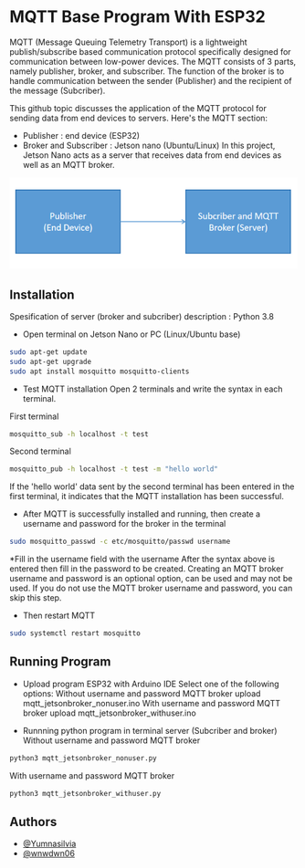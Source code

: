 
# MQTT Base Program With ESP32

MQTT (Message Queuing Telemetry Transport) is a lightweight publish/subscribe based communication protocol specifically designed for communication between low-power devices.
The MQTT consists of 3 parts, namely publisher, broker, and subscriber. The function of the broker is to handle communication between the sender (Publisher) and the recipient of the message (Subcriber).

This github topic discusses the application of the MQTT protocol for sending data from end devices to servers.
Here's the MQTT section: 
* Publisher : end device (ESP32)
* Broker and Subscriber : Jetson nano (Ubuntu/Linux)
In this project, Jetson Nano acts as a server that receives data from end devices as well as an MQTT broker.

![App Screenshot](picture_1.png)





## Installation
Spesification of server (broker and subcriber) description : Python 3.8
* Open terminal on Jetson Nano or PC (Linux/Ubuntu base)
```bash
sudo apt-get update
sudo apt-get upgrade
sudo apt install mosquitto mosquitto-clients
```
* Test MQTT installation
Open 2 terminals and write the syntax in each terminal.

First terminal  
```bash
mosquitto_sub -h localhost -t test
```
Second terminal 
```bash
mosquitto_pub -h localhost -t test -m "hello world"
```
If the 'hello world' data sent by the second terminal has been entered in the first terminal, it indicates that the MQTT installation has been successful.

 * After MQTT is successfully installed and running, then create a username and password for the broker in the terminal
```bash
sudo mosquitto_passwd -c etc/mosquitto/passwd username
```
*Fill in the username field with the username 
After the syntax above is entered then fill in the password to be created.
Creating an MQTT broker username and password is an optional option, can be used and may not be used. If you do not use the MQTT broker username and password, you can skip this step.

* Then restart MQTT
```bash
sudo systemctl restart mosquitto
```








## Running Program
* Upload program ESP32 with Arduino IDE
Select one of the following options:
Without username and password MQTT broker
upload mqtt_jetsonbroker_nonuser.ino
With username and password MQTT broker
upload mqtt_jetsonbroker_withuser.ino

* Runnning python program in terminal server (Subcriber and broker)
Without username and password MQTT broker
```bash
python3 mqtt_jetsonbroker_nonuser.py
```
With username and password MQTT broker
```bash
python3 mqtt_jetsonbroker_withuser.py
```
## Authors

- [@Yumnasilvia](https://github.com/Yumnasilvia)
- [@wnwdwn06](https://github.com/wnwdwn06)

